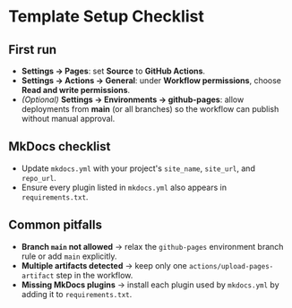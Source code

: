 # Template Setup Checklist

## First run
- **Settings → Pages**: set **Source** to **GitHub Actions**.
- **Settings → Actions → General**: under **Workflow permissions**, choose **Read and write permissions**.
- *(Optional)* **Settings → Environments → github-pages**: allow deployments from **main** (or all branches) so the workflow can publish without manual approval.

## MkDocs checklist
- Update `mkdocs.yml` with your project's `site_name`, `site_url`, and `repo_url`.
- Ensure every plugin listed in `mkdocs.yml` also appears in `requirements.txt`.

## Common pitfalls
- **Branch `main` not allowed** → relax the `github-pages` environment branch rule or add `main` explicitly.
- **Multiple artifacts detected** → keep only one `actions/upload-pages-artifact` step in the workflow.
- **Missing MkDocs plugins** → install each plugin used by `mkdocs.yml` by adding it to `requirements.txt`.
